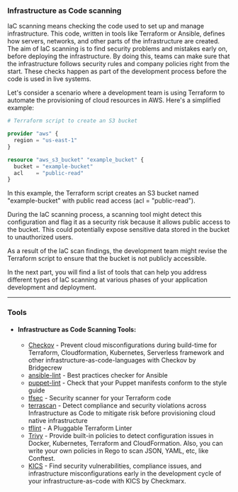 ### Infrastructure as Code scanning
IaC scanning means checking the code used to set up and manage infrastructure. This code, written in tools like Terraform or Ansible, defines how servers, networks, and other parts of the infrastructure are created. The aim of IaC scanning is to find security problems and mistakes early on, before deploying the infrastructure. By doing this, teams can make sure that the infrastructure follows security rules and company policies right from the start. These checks happen as part of the development process before the code is used in live systems.

Let's consider a scenario where a development team is using Terraform to automate the provisioning of cloud resources in AWS. Here's a simplified example:
```terraform 
# Terraform script to create an S3 bucket

provider "aws" {
  region = "us-east-1"
}

resource "aws_s3_bucket" "example_bucket" {
  bucket = "example-bucket"
  acl    = "public-read"
}
```
In this example, the Terraform script creates an S3 bucket named "example-bucket" with public read access (acl = "public-read").

During the IaC scanning process, a scanning tool might detect this configuration and flag it as a security risk because it allows public access to the bucket. This could potentially expose sensitive data stored in the bucket to unauthorized users.

As a result of the IaC scan findings, the development team might revise the Terraform script to ensure that the bucket is not publicly accessible.

In the next part, you will find a list of tools that can help you address different types of IaC scanning at various phases of your application development and deployment.

---
### Tools
- #### Infrastructure as Code Scanning Tools: 
  + [Checkov](https://github.com/bridgecrewio/checkov) - Prevent cloud misconfigurations during build-time for Terraform, Cloudformation, Kubernetes, Serverless framework and other infrastructure-as-code-languages with Checkov by Bridgecrew
  + [ansible-lint](https://github.com/ansible-community/ansible-lint) - Best practices checker for Ansible
  + [puppet-lint](https://github.com/rodjek/puppet-lint) - Check that your Puppet manifests conform to the style guide
  + [tfsec](https://github.com/tfsec/tfsec) - Security scanner for your Terraform code
  + [terrascan](https://github.com/accurics/terrascan) - Detect compliance and security violations across Infrastructure as Code to mitigate risk before provisioning cloud native infrastructure
  + [tflint](https://github.com/terraform-linters/tflint) - A Pluggable Terraform Linter
  + [Trivy](https://github.com/aquasecurity/trivy) - Provide built-in policies to detect configuration issues in Docker, Kubernetes, Terraform and CloudFormation. Also, you can write your own policies in Rego to scan JSON, YAML, etc, like Conftest.
  + [KICS](https://github.com/Checkmarx/kics) - Find security vulnerabilities, compliance issues, and infrastructure misconfigurations early in the development cycle of your infrastructure-as-code with KICS by Checkmarx.
